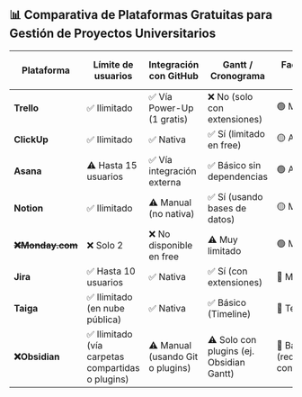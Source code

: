 ## 📊 Comparativa de Plataformas Gratuitas para Gestión de Proyectos Universitarios

| Plataforma      | Límite de usuarios         | Integración con GitHub        | Gantt / Cronograma         | Facilidad de uso | Comentarios / Colaboración | Almacenamiento            | ¿Ideal para el salón? |
|-----------------|-----------------------------|-------------------------------|-----------------------------|------------------|-----------------------------|----------------------------|------------------------|
| **Trello**      | ✅ Ilimitado                | ✅ Vía Power-Up (1 gratis)     | ❌ No (solo con extensiones) | 🟢 Muy alta       | ✅ Sí                        | 10 MB por archivo          | ✅ Sí                 |
| **ClickUp**     | ✅ Ilimitado                | ✅ Nativa                      | ✅ Sí (limitado en free)     | 🟡 Alta           | ✅ Sí                        | 100 MB total               | ✅ Sí                 |
| **Asana**       | ⚠️ Hasta 15 usuarios        | ✅ Vía integración externa     | ✅ Básico sin dependencias   | 🟢 Alta           | ✅ Sí                        | Ilimitado                 | ⚠️ Limitado           |
| **Notion**      | ✅ Ilimitado                | ⚠️ Manual (no nativa)          | ✅ Sí (usando bases de datos)| 🟡 Media          | ✅ Sí                        | Ilimitado                 | ✅ Sí                 |
| ~~**❌Monday.com**~~  | ❌ Solo 2                   | ❌ No disponible en free       | ⚠️ Muy limitado              | 🟢 Muy alta       | ✅ Sí                        | 500 MB total              | ❌ No viable          |
| **Jira**        | ✅ Hasta 10 usuarios        | ✅ Nativa                      | ✅ Sí (con extensiones)      | 🔴 Media/Baja     | ✅ Sí                        | 2 GB                      | ⚠️ Parcialmente       |
| **Taiga**       | ✅ Ilimitado (en nube pública)| ✅ Nativa                     | ✅ Básico (Timeline)         | 🔴 Técnica        | ✅ Sí                        | Limitado                  | ⚠️ Si hay experiencia |
| **❌Obsidian**    | ✅ Ilimitado (vía carpetas compartidas o plugins) | ⚠️ Manual (usando Git o plugins) | ⚠️ Solo con plugins (ej. Obsidian Gantt) | 🔴 Baja (requiere configuración) | ⚠️ Limitada (comentarios vía plugins o Git) | Local (depende del usuario) | ⚠️ Para equipos técnicos |